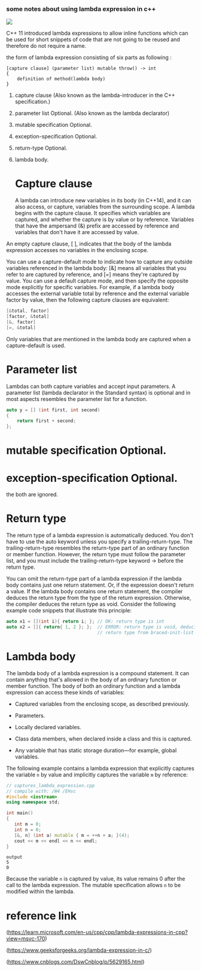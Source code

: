 ### some notes about using lambda expression in c++

![](../img/lambdaexpsyntax.png)

C++ 11 introduced lambda expressions to allow inline functions which can be used for short snippets of code that are not going to be reused and therefore do not require a name.

the form of lambda expression consisting of six parts as following :

```
[capture clause] (parameter list) mutable throw() -> int
{
    definition of method(lambda body)
}
```

1. capture clause (Also known as the lambda-introducer in the C++ specification.)

2. parameter list Optional. (Also known as the lambda declarator)

3. mutable specification Optional.

4. exception-specification Optional.

5. return-type Optional.

6. lambda body.
   
   # Capture clause
   
   A lambda can introduce new variables in its body (in C++14), and it can also access, or capture, variables from the surrounding scope. A lambda begins with the capture clause. It specifies which variables are captured, and whether the capture is by value or by reference. Variables that have the ampersand (&) prefix are accessed by reference and variables that don't have it are accessed by value.

An empty capture clause, [ ], indicates that the body of the lambda expression accesses no variables in the enclosing scope.

You can use a capture-default mode to indicate how to capture any outside variables referenced in the lambda body: [&] means all variables that you refer to are captured by reference, and [=] means they're captured by value. You can use a default capture mode, and then specify the opposite mode explicitly for specific variables. For example, if a lambda body accesses the external variable total by reference and the external variable factor by value, then the following capture clauses are equivalent:

```cpp
[&total, factor]
[factor, &total]
[&, factor]
[=, &total]
```

Only variables that are mentioned in the lambda body are captured when a capture-default is used.

# Parameter list

Lambdas can both capture variables and accept input parameters. A parameter list (lambda declarator in the Standard syntax) is optional and in most aspects resembles the parameter list for a function.

```cpp
auto y = [] (int first, int second)
{
    return first + second;
};
```

# mutable specification Optional.

# exception-specification Optional.

the both are ignored.

# Return type

The return type of a lambda expression is automatically deduced. You don't have to use the auto keyword unless you specify a trailing-return-type. The trailing-return-type resembles the return-type part of an ordinary function or member function. However, the return type must follow the parameter list, and you must include the trailing-return-type keyword -> before the return type.

You can omit the return-type part of a lambda expression if the lambda body contains just one return statement. Or, if the expression doesn't return a value. If the lambda body contains one return statement, the compiler deduces the return type from the type of the return expression. Otherwise, the compiler deduces the return type as void. Consider the following example code snippets that illustrate this principle:

```cpp
auto x1 = [](int i){ return i; }; // OK: return type is int
auto x2 = []{ return{ 1, 2 }; };  // ERROR: return type is void, deducing
                                  // return type from braced-init-list isn't valid
```

# Lambda body

The lambda body of a lambda expression is a compound statement. It can contain anything that's allowed in the body of an ordinary function or member function. The body of both an ordinary function and a lambda expression can access these kinds of variables:

- Captured variables from the enclosing scope, as described previously.

- Parameters.

- Locally declared variables.

- Class data members, when declared inside a class and this is captured.

- Any variable that has static storage duration—for example, global variables.

The following example contains a lambda expression that explicitly captures the variable `n` by value and implicitly captures the variable `m` by reference:  

```cpp
// captures_lambda_expression.cpp
// compile with: /W4 /EHsc
#include <iostream>
using namespace std;

int main()
{
   int m = 0;
   int n = 0;
   [&, n] (int a) mutable { m = ++n + a; }(4);
   cout << m << endl << n << endl;
}
```

```text
output
5
0
```

Because the variable `n` is captured by value, its value remains 0 after the call to the lambda expression. The mutable specification allows `n` to be modified within the lambda.

# reference link

(https://learn.microsoft.com/en-us/cpp/cpp/lambda-expressions-in-cpp?view=msvc-170)

(https://www.geeksforgeeks.org/lambda-expression-in-c/)

(https://www.cnblogs.com/DswCnblog/p/5629165.html)